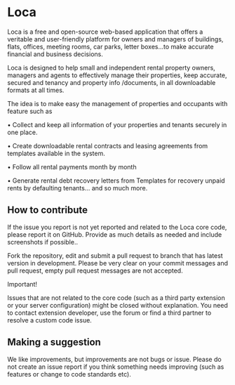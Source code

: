 

# Loca

Loca is a free and open-source web-based application that offers a veritable and user-friendly platform for owners and
managers  of buildings, flats, offices, meeting rooms, car parks, letter boxes...to make accurate financial and business decisions.

Loca is designed to help small and independent rental property owners, managers and agents to effectively manage their properties, keep accurate, secured and tenancy and property info /documents, in all downloadable formats at all times.

The idea is to make easy the management of properties and occupants with feature such as

•	Collect and keep all information of your properties and tenants securely in one place.

•	Create downloadable rental contracts and leasing agreements from templates available in the system.

•	Follow all rental  payments month by month

•	Generate rental debt recovery letters from Templates for recovery unpaid rents by defaulting tenants… and so much more.

 ## How to contribute

If the issue you report is not yet reported and related to the Loca core code, please report it on GitHub.
Provide as much details as needed and include screenshots if possible..

Fork the repository, edit and submit a pull request to branch that has latest version in development.
Please be very clear on your commit messages and pull request, empty pull request messages are not accepted.

Important!

Issues that are not related to the core code (such as a third party extension or your server configuration) might be closed
without explanation. You need to contact extension developer, use the forum or find a third partner to resolve a custom code issue.

## Making a suggestion

We like improvements, but improvements are not bugs or issue. Please do not create an issue report if you think something needs
improving (such as features or change to code standards etc).
